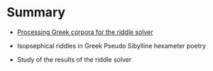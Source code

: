 # Summary

* [Processing Greek corpora for the riddle solver](https://www.gitbook.com/book/markomanninen/isopsephical-riddles-pseudo-sibylline-oracles/edit#)

* Isopsephical riddles in Greek Pseudo Sibylline hexameter poetry

* Study of the results of the riddle solver



